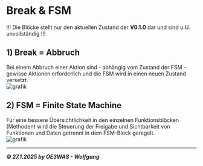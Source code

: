 # Break & FSM
!!! Die Blöcke stellt nur den aktuellen Zustand der **V0.1.0** dar und sind u.U. unvollständig !!!

## 1) Break = Abbruch
Bei einem Abbruch einer Aktion sind - abhängig vom Zustand der FSM - gewisse Aktionen erforderlich und die FSM wird in einen neuen Zustand versetzt.  
![grafik](https://github.com/user-attachments/assets/83af20b9-3aa0-40fa-9a94-fefbfefbea07)

## 2) FSM = Finite State Machine
Für eine bessere Übersichtlichkeit in den einzelnen Funktionsblöcken (Methoden) wird die Steuerung der Freigabe und Sichtbarkeit
von Funktionen und Daten getrennt in dem FSM-Block geregelt.  
![grafik](https://github.com/user-attachments/assets/a9dee410-5aaf-4fbf-aac3-c7bb46d8edda)

___
***:copyright: 27.1.2025 by OE3WAS - Wolfgang***
